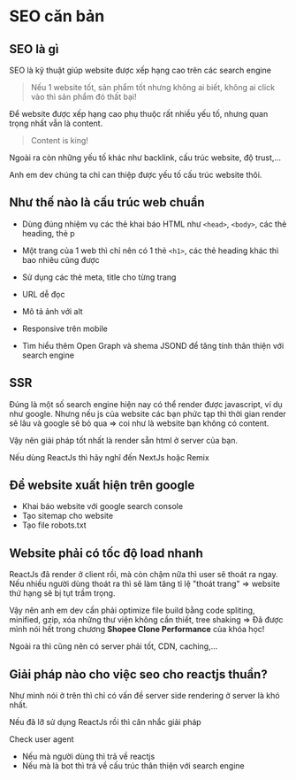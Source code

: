 # SEO căn bản

## SEO là gì

SEO là kỹ thuật giúp website được xếp hạng cao trên các search engine

> Nếu 1 website tốt, sản phẩm tốt nhưng không ai biết, không ai click vào thì sản phẩm đó thất bại!

Để website được xếp hạng cao phụ thuộc rất nhiều yếu tố, nhưng quan trọng nhất vẫn là content.

> Content is king!

Ngoài ra còn những yếu tố khác như backlink, cấu trúc website, độ trust,...

Anh em dev chúng ta chỉ can thiệp được yếu tố cấu trúc website thôi.

## Như thế nào là cấu trúc web chuẩn

- Dùng đúng nhiệm vụ các thẻ khai báo HTML như `<head>`, `<body>`, các thẻ heading, thẻ p
- Một trang của 1 web thì chỉ nên có 1 thẻ `<h1>`, các thẻ heading khác thì bao nhiêu cũng được
- Sử dụng các thẻ meta, title cho từng trang
- URL dễ đọc
- Mô tả ảnh với alt
- Responsive trên mobile

- Tìm hiểu thêm Open Graph và shema JSOND để tăng tính thân thiện với search engine

## SSR

Đúng là một số search engine hiện nay có thể render được javascript, ví dụ như google. Nhưng nếu js của website các bạn phức tạp thì thời gian render sẽ lâu và google sẽ bỏ qua => coi như là website bạn không có content.

Vậy nên giải pháp tốt nhất là render sẵn html ở server của bạn.

Nếu dùng ReactJs thì hãy nghĩ đến NextJs hoặc Remix

## Để website xuất hiện trên google

- Khai báo website với google search console
- Tạo sitemap cho website
- Tạo file robots.txt

## Website phải có tốc độ load nhanh

ReactJs đã render ở client rồi, mà còn chậm nữa thì user sẽ thoát ra ngay. Nếu nhiều người dùng thoát ra thì sẽ làm tăng tỉ lệ "thoát trang" => website thứ hạng sẽ bị tụt trầm trọng.

Vậy nên anh em dev cần phải optimize file build bằng code spliting, minified, gzip, xóa những thư viện không cần thiết, tree shaking => Đã được mình nói hết trong chương **Shopee Clone Performance** của khóa học!

Ngoài ra thì cũng nên có server phải tốt, CDN, caching,...

## Giải pháp nào cho việc seo cho reactjs thuần?

Như mình nói ở trên thì chỉ có vấn đề server side rendering ở server là khó nhất.

Nếu đã lỡ sử dụng ReactJs rồi thì cân nhắc giải pháp

Check user agent

- Nếu mà người dùng thì trả về reactjs
- Nếu mà là bot thì trả về cấu trúc thân thiện với search engine